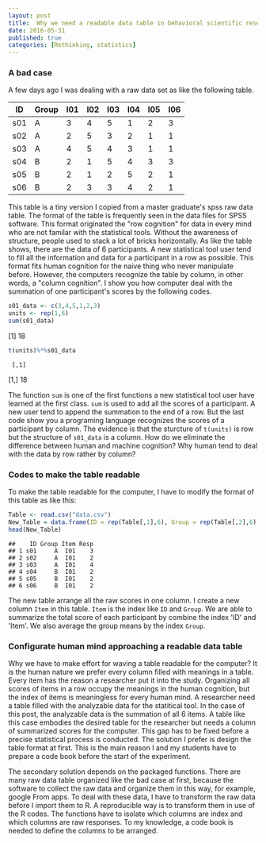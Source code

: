 ```yaml
---
layout: post
title:  Why we need a readable data table in behavioral scientific research?
date: 2016-05-31
published: true
categories: [Rethinking, statistics]
---
```

### A bad case

A few days ago I was dealing with a raw data set as like the following table.

|ID|Group|I01|I02|I03|I04|I05|I06|
|---|---|---|---|---|---|---|---|
|s01|A|3|4|5|1|2|3|
|s02|A|2|5|3|2|1|1|
|s03|A|4|5|4|3|1|1|
|s04|B|2|1|5|4|3|3|
|s05|B|2|1|2|5|2|1|
|s06|B|2|3|3|4|2|1|
  
This table is a tiny version I copied from a master graduate's spss raw data table. The format of the table is frequently seen in the data files for SPSS software. This format originated the "row cognition" for data in every mind who are not familar with the statistical tools. Without the awareness of structure, people used to stack a lot of bricks horizontally. As like the table shows, there are the data of 6 participants. A new statistical tool user tend to fill all the information and data for a participant in a row as possible. This format fits human cognition for the naive thing who never manipulate before. However, the computers recognize the table by column, in other words, a "column cognition". I show you how computer deal with the summation of one participant's scores by the following codes.


```r
s01_data <- c(3,4,5,1,2,3)
units <- rep(1,6)
sum(s01_data)
```

[1] 18

```r
t(units)%*%s01_data
```

     [,1]
[1,]   18


The function `sum` is one of the first functions a new statistical tool user have learned at the first class. `sum` is used to add all the scores of a participant. A new user tend to append the summation to the end of a row. But the last code show you a programing language recognizes the scores of a participant by column. The evidence is that the sturcture of `t(units)` is row but the structure of `s01_data` is a column. How do we eliminate the difference between human and machine cognition? Why human tend to deal with the data by row rather by column?

### Codes to make the table readable

To make the table readable for the computer, I have to modify the format of this table as like this:


```r
Table <- read.csv("data.csv")
New_Table = data.frame(ID = rep(Table[,1],6), Group = rep(Table[,2],6), Item = rep(names(Table[,3:8]), each = 6), Resp = unlist(c(Table[,3:8])), row.names = NULL)
head(New_Table)
```

```
##    ID Group Item Resp
## 1 s01     A  I01    3
## 2 s02     A  I01    2
## 3 s03     A  I01    4
## 4 s04     B  I01    2
## 5 s05     B  I01    2
## 6 s06     B  I01    2
```


The new table arrange all the raw scores in one column. I create a new column `Item` in this table. `Item` is the index like `ID` and `Group`. We are able to summarize the total score of each participant by combine the index 'ID' and 'Item'. We also average the group means by the index `Group`.

### Configurate human mind approaching a readable data table

Why we have to make effort for waving a table readable for the computer? It is the human nature we prefer every column filled with meanings in a table. Every item has the reason a researcher put it into the study. Organizing all scores of items in a row occupy the meanings in the human cognition, but the index of items is meaningless for every human mind. A researcher need a table filled with the analyzable data for the statitical tool. In the case of this post, the analyzable data is the summation of all 6 items. A table like this case embodies the desired table for the researcher but needs a column of summarized scores for the computer. This gap has to be fixed before a precise statistical process is conducted. The solution I prefer is design the table format at first. This is the main reason I and my students have to prepare a code book before the start of the experiment.

The secondary solution depends on the packaged functions. There are many raw data table organized like the bad case at first, because the software to collect the raw data and organize them in this way, for example, google From apps. To deal with these data, I have to transform the raw data before I import them to R. A reproducible way is to transform them in use of the R codes. The functions have to isolate which columns are index and which columns are raw responses. To my knowledge, a code book is needed to define the columns to be arranged.

